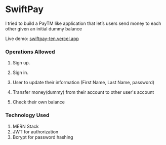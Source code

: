 # SwiftPay

I tried to build a PayTM like application that let’s users send money to each other given an initial dummy balance

Live demo: [swiftpay-ten.vercel.app](https://swiftpay-ten.vercel.app/) 

### Operations Allowed

1.   Sign up.

2.  Sign in.

3.  User to update their information (First Name, Last Name, password)
4. Transfer money(dummy) from their account to other user's account 
5. Check their own balance

### Technology  Used

1. MERN Stack
2. JWT for authorization 
3. Bcrypt for password hashing
